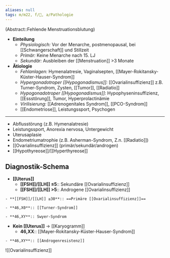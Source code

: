 ```yaml
---
aliases: null
tags: m/m22, f/🦩, a/Pathologie
---
```

(Abstract::Fehlende Menstruationsblutung)
- **Einteilung**
	- *Physiologisch:* Vor der Menarche, postmenopausal, bei [[Schwangerschaft]] und Stillzeit
	- *Primär:* Keine Menarche nach 15. LJ
	- *Sekundär:* Ausbleiben der [[Menstruation]] >3 Monate
- **Ätiologie**
	- *Fehlanlagen:* Hymenalatresie, Vaginalsepten, [[Mayer-Rokitansky-Küster-Hauser-Syndrom]]
	- *Hypergonadotroper [[Hypogonadismus]]:* [[Ovarialinsuffizienz]] z.B. Turner-Syndrom, Zysten, [[Tumor]], [[Radiatio]]
	- *Hypogonadotroper [[Hypogonadismus]]:* Hypophyseninsuffizienz, [[Essstörung]], Tumor, Hyperprolactinämie
	- *Virilisierung:* [[Adrenogenitales Syndrom]], [[PCO-Syndrom]]
	- [[Endometriose]], Leistungssport, Psychogen

---
- Abflusstörung (z.B. Hymenalatresie)
- Leistungssport, Anorexia nervosa, Untergewicht
- Uterusaplasie
- Endometriumatrophie (z.B. Asherman-Syndrom, Z.n. [[Radiatio]])
- [[Ovarialinsuffizienz]] (primär/sekundär/androgen)
- [[Hypothyreose]]/[[Hyperthyreose]]


## Diagnostik-Schema
- **[[Uterus]]**
	- **[[FSH]]/[[LH]] ≤5**:: Sekundäre [[Ovarialinsuffizienz]]
	- **[[FSH]]/[[LH]] >5**:: Androgene [[Ovarialinsuffizienz]]
<!--SR:!2023-01-05,1,230-->
	- **[[FSH]]/[[LH]] ≥30**:: ==Primäre [[Ovarialinsuffizienz]]==
<!--SR:!2023-01-07,3,250-->
	- **46,X0**:: [[Turner-Syndrom]]
<!--SR:!2023-01-08,4,270-->
	- **46,XY**:: Swyer-Syndrom
- **Kein [[Uterus]]** → [[Karyogramm]]
	- **46,XX**:: [[Mayer-Rokitansky-Küster-Hauser-Syndrom]]
<!--SR:!2023-01-26,15,270-->
	- **46,XY**:: [[Androgenresistenz]]
<!--SR:!2023-01-20,9,230-->

![[Ovarialinsuffizienz]]
